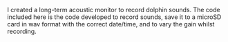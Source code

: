 I created a long-term acoustic monitor to record dolphin sounds. The code included here is the code developed to record sounds, save it to a microSD card in wav format with the correct date/time, and to vary the gain whilst recording.
